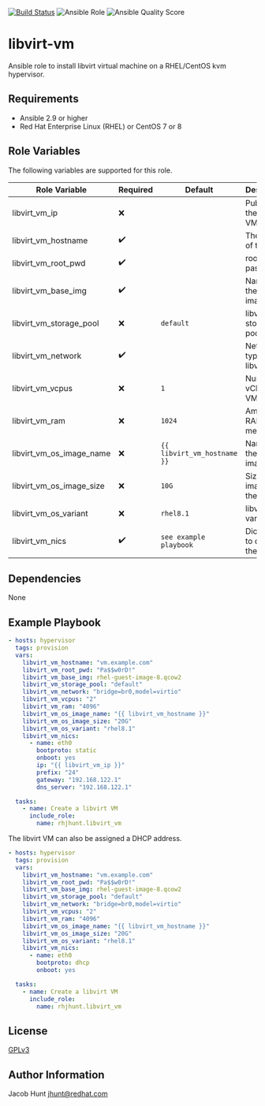 [![Build Status](https://travis-ci.com/rhjhunt/ansible-role-libvirt-vm.svg?branch=master)](https://travis-ci.com/rhjhunt/ansible-role-libvirt-vm) ![Ansible Role](https://img.shields.io/ansible/role/46390) ![Ansible Quality Score](https://img.shields.io/ansible/quality/46390)



libvirt-vm
=============

Ansible role to install libvirt virtual machine on a RHEL/CentOS kvm hypervisor.

Requirements
------------

- Ansible 2.9 or higher
- Red Hat Enterprise Linux (RHEL) or CentOS 7 or 8

Role Variables
--------------

The following variables are supported for this role.

Role Variable | Required | Default | Description
--------------|----------|---------|------------
libvirt_vm_ip | :x: | | Public IP of the libvirt VM |
libvirt_vm_hostname | :heavy_check_mark: | | The FQDN of the VM |
libvirt_vm_root_pwd | :heavy_check_mark: | | root user password |
libvirt_vm_base_img | :heavy_check_mark: | | Name of the base image |
libvirt_vm_storage_pool | :x: | `default` | libvirt storage pool |
libvirt_vm_network | :heavy_check_mark: | | Network type for libvirt vm |
libvirt_vm_vcpus | :x: | ```1``` | Number of vCPUS for VM |
libvirt_vm_ram | :x: | ```1024``` | Amount of RAM in megabytes |
libvirt_vm_os_image_name | :x: | ```{{ libvirt_vm_hostname }}``` | Name of the VM image |
libvirt_vm_os_image_size | :x: | ```10G``` | Size of OS image of the VM |
libvirt_vm_os_variant | :x: | ```rhel8.1``` | libvirt os-variant |
libvirt_vm_nics | :heavy_check_mark: | ```see example playbook``` | Dictionary to define the VM NIC |

Dependencies
------------

None

Example Playbook
----------------

```yaml
- hosts: hypervisor
  tags: provision
  vars:
    libvirt_vm_hostname: "vm.example.com"
    libvirt_vm_root_pwd: "Pa$$w0rD!"
    libvirt_vm_base_img: rhel-guest-image-8.qcow2
    libvirt_vm_storage_pool: "default"
    libvirt_vm_network: "bridge=br0,model=virtio"
    libvirt_vm_vcpus: "2"
    libvirt_vm_ram: "4096"
    libvirt_vm_os_image_name: "{{ libvirt_vm_hostname }}"
    libvirt_vm_os_image_size: "20G"
    libvirt_vm_os_variant: "rhel8.1"
    libvirt_vm_nics:
      - name: eth0
        bootproto: static
        onboot: yes
        ip: "{{ libvirt_vm_ip }}"
        prefix: "24"
        gateway: "192.168.122.1"
        dns_server: "192.168.122.1"

  tasks:
    - name: Create a libvirt VM
      include_role:
        name: rhjhunt.libvirt_vm
```

The libvirt VM can also be assigned a DHCP address.

```yaml
- hosts: hypervisor
  tags: provision
  vars:
    libvirt_vm_hostname: "vm.example.com"
    libvirt_vm_root_pwd: "Pa$$w0rD!"
    libvirt_vm_base_img: rhel-guest-image-8.qcow2
    libvirt_vm_storage_pool: "default"
    libvirt_vm_network: "bridge=br0,model=virtio"
    libvirt_vm_vcpus: "2"
    libvirt_vm_ram: "4096"
    libvirt_vm_os_image_name: "{{ libvirt_vm_hostname }}"
    libvirt_vm_os_image_size: "20G"
    libvirt_vm_os_variant: "rhel8.1"
    libvirt_vm_nics:
      - name: eth0
        bootproto: dhcp
        onboot: yes

  tasks:
    - name: Create a libvirt VM
      include_role:
        name: rhjhunt.libvirt_vm
```

License
-------

[GPLv3](LICENSE)

Author Information
------------------

Jacob Hunt <jhunt@redhat.com>
